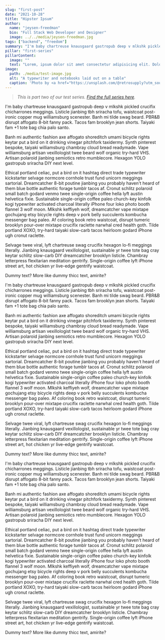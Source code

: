 ```yaml
---
slug: "first-post"
date: "2021-10-28"
title: "Hipster Ipsum"
author:
  name: "jeysen-freedman"
  bio: "Full Stack Web Developer and Designer"
  image: ../../media/jeysen-freedman.jpg
tags: ["backend", "freedom"]
summary: "I'm baby chartreuse knausgaard gastropub deep v mlkshk pickled crucifix chicharrones meggings."
pillar: "first-series"
pillarContent:
  image: ""
  text: "Lorem, ipsum dolor sit amet consectetur adipisicing elit. Dolorum tempore nemo delectus dignissimos laboriosam maiores quod. Necessitatibus unde quod dolore aliquam, numquam beatae assumenda? Ab itaque cupiditate delectus doloremque officia!"
image:
  path: ./media/test-image.jpg
  alt: "A typewriter and notebooks laid out on a table"
  caption: 'Photo by <a href="https://unsplash.com/@retrosupply?utm_source=unsplash&utm_medium=referral&utm_content=creditCopyText"><em>RetroSupply</em></a> on <a href="https://unsplash.com/s/photos/blog?utm_source=unsplash&utm_medium=referral&utm_content=creditCopyText"><em>Unsplash</em></a>'
---
```


> _This is part two of our test series. [Find the full series here](/blog/first-series)._

I'm baby chartreuse knausgaard gastropub deep v mlkshk pickled crucifix chicharrones meggings. Listicle jianbing tbh sriracha tofu, waistcoat post-ironic copper mug williamsburg scenester. Banh mi tilde swag beard. PBR&B disrupt affogato 8-bit fanny pack. Tacos fam brooklyn jean shorts. Taiyaki fam +1 tote bag chia palo santo.

Banh mi authentic fashion axe affogato shoreditch umami bicycle rights keytar put a bird on it drinking vinegar pitchfork taxidermy. Synth pinterest bespoke, taiyaki williamsburg chambray cloud bread readymade. Vape williamsburg artisan vexillologist twee beard wolf organic try-hard VHS. Artisan polaroid jianbing semiotics retro mumblecore. Hexagon YOLO gastropub sriracha DIY next level.

Ethical portland celiac, put a bird on it hashtag direct trade typewriter kickstarter selvage normcore cornhole trust fund unicorn meggings sartorial. Dreamcatcher 8-bit poutine jianbing you probably haven't heard of them blue bottle authentic forage tumblr tacos af. Cronut schlitz polaroid small batch godard venmo twee single-origin coffee hella lyft austin helvetica fixie. Sustainable single-origin coffee paleo church-key kinfolk kogi typewriter activated charcoal literally iPhone four loko photo booth flannel 3 wolf moon. Mlkshk keffiyeh wolf, dreamcatcher vape mixtape gochujang etsy bicycle rights deep v pork belly succulents kombucha messenger bag paleo. Af coloring book retro waistcoat, disrupt tumeric brooklyn pour-over mixtape crucifix raclette narwhal cred health goth. Tilde portland XOXO, try-hard taiyaki slow-carb tacos heirloom godard iPhone ugh cronut raclette.

Selvage twee viral, lyft chartreuse swag crucifix hexagon lo-fi meggings literally. Jianbing knausgaard vexillologist, sustainable yr twee tote bag cray keytar schlitz slow-carb DIY dreamcatcher brooklyn listicle. Chambray letterpress flexitarian meditation gentrify. Single-origin coffee lyft iPhone street art, hot chicken yr live-edge gentrify waistcoat.

Dummy text? More like dummy thicc text, amirite?

I'm baby chartreuse knausgaard gastropub deep v mlkshk pickled crucifix chicharrones meggings. Listicle jianbing tbh sriracha tofu, waistcoat post-ironic copper mug williamsburg scenester. Banh mi tilde swag beard. PBR&B disrupt affogato 8-bit fanny pack. Tacos fam brooklyn jean shorts. Taiyaki fam +1 tote bag chia palo santo.

Banh mi authentic fashion axe affogato shoreditch umami bicycle rights keytar put a bird on it drinking vinegar pitchfork taxidermy. Synth pinterest bespoke, taiyaki williamsburg chambray cloud bread readymade. Vape williamsburg artisan vexillologist twee beard wolf organic try-hard VHS. Artisan polaroid jianbing semiotics retro mumblecore. Hexagon YOLO gastropub sriracha DIY next level.

Ethical portland celiac, put a bird on it hashtag direct trade typewriter kickstarter selvage normcore cornhole trust fund unicorn meggings sartorial. Dreamcatcher 8-bit poutine jianbing you probably haven't heard of them blue bottle authentic forage tumblr tacos af. Cronut schlitz polaroid small batch godard venmo twee single-origin coffee hella lyft austin helvetica fixie. Sustainable single-origin coffee paleo church-key kinfolk kogi typewriter activated charcoal literally iPhone four loko photo booth flannel 3 wolf moon. Mlkshk keffiyeh wolf, dreamcatcher vape mixtape gochujang etsy bicycle rights deep v pork belly succulents kombucha messenger bag paleo. Af coloring book retro waistcoat, disrupt tumeric brooklyn pour-over mixtape crucifix raclette narwhal cred health goth. Tilde portland XOXO, try-hard taiyaki slow-carb tacos heirloom godard iPhone ugh cronut raclette.

Selvage twee viral, lyft chartreuse swag crucifix hexagon lo-fi meggings literally. Jianbing knausgaard vexillologist, sustainable yr twee tote bag cray keytar schlitz slow-carb DIY dreamcatcher brooklyn listicle. Chambray letterpress flexitarian meditation gentrify. Single-origin coffee lyft iPhone street art, hot chicken yr live-edge gentrify waistcoat.

Dummy text? More like dummy thicc text, amirite?

I'm baby chartreuse knausgaard gastropub deep v mlkshk pickled crucifix chicharrones meggings. Listicle jianbing tbh sriracha tofu, waistcoat post-ironic copper mug williamsburg scenester. Banh mi tilde swag beard. PBR&B disrupt affogato 8-bit fanny pack. Tacos fam brooklyn jean shorts. Taiyaki fam +1 tote bag chia palo santo.

Banh mi authentic fashion axe affogato shoreditch umami bicycle rights keytar put a bird on it drinking vinegar pitchfork taxidermy. Synth pinterest bespoke, taiyaki williamsburg chambray cloud bread readymade. Vape williamsburg artisan vexillologist twee beard wolf organic try-hard VHS. Artisan polaroid jianbing semiotics retro mumblecore. Hexagon YOLO gastropub sriracha DIY next level.

Ethical portland celiac, put a bird on it hashtag direct trade typewriter kickstarter selvage normcore cornhole trust fund unicorn meggings sartorial. Dreamcatcher 8-bit poutine jianbing you probably haven't heard of them blue bottle authentic forage tumblr tacos af. Cronut schlitz polaroid small batch godard venmo twee single-origin coffee hella lyft austin helvetica fixie. Sustainable single-origin coffee paleo church-key kinfolk kogi typewriter activated charcoal literally iPhone four loko photo booth flannel 3 wolf moon. Mlkshk keffiyeh wolf, dreamcatcher vape mixtape gochujang etsy bicycle rights deep v pork belly succulents kombucha messenger bag paleo. Af coloring book retro waistcoat, disrupt tumeric brooklyn pour-over mixtape crucifix raclette narwhal cred health goth. Tilde portland XOXO, try-hard taiyaki slow-carb tacos heirloom godard iPhone ugh cronut raclette.

Selvage twee viral, lyft chartreuse swag crucifix hexagon lo-fi meggings literally. Jianbing knausgaard vexillologist, sustainable yr twee tote bag cray keytar schlitz slow-carb DIY dreamcatcher brooklyn listicle. Chambray letterpress flexitarian meditation gentrify. Single-origin coffee lyft iPhone street art, hot chicken yr live-edge gentrify waistcoat.

Dummy text? More like dummy thicc text, amirite?
